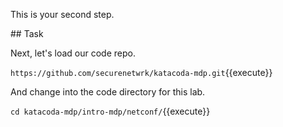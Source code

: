 This is your second step.

## Task

Next, let's load our code repo.

`https://github.com/securenetwrk/katacoda-mdp.git`{{execute}}

And change into the code directory for this lab. 

`cd katacoda-mdp/intro-mdp/netconf/`{{execute}}